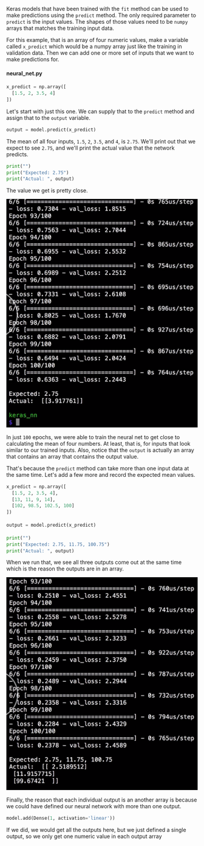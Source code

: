 Keras models that have been trained with the `fit` method can be used to make predictions using the `predict` method. The only required parameter to `predict` is the input values. The shapes of those values need to be `numpy` arrays that matches the training input data.

For this example, that is an array of four numeric values, make a variable called `x_predict` which would be a numpy array just like the training in validation data. Then we can add one or more set of inputs that we want to make predictions for.

#### neural_net.py

```python
x_predict = np.array([
  [1.5, 2, 3.5, 4]
])
```

Let's start with just this one. We can supply that to the `predict` method and assign that to the `output` variable. 

```python
output = model.predict(x_predict)
```

The mean of all four inputs, `1.5`, `2`, `3.5`, and `4`, is `2.75`. We'll print out that we expect to see `2.75`, and we'll print the actual value that the network predicts.

```python
print("")
print("Expected: 2.75")
print("Actual: ", output)
```

The value we get is pretty close. 

![First Run](../images/python-make-predictions-on-new-data-with-a-trained-keras-models-first.png)

In just `100` epochs, we were able to train the neural net to get close to calculating the mean of four numbers. At least, that is, for inputs that look similar to our trained inputs. Also, notice that the `output` is actually an array that contains an array that contains the output value.

That's because the `predict` method can take more than one input data at the same time. Let's add a few more and record the expected mean values. 

```python
x_predict = np.array([
  [1.5, 2, 3.5, 4],
  [13, 11, 9, 14],
  [102, 98.5, 102.5, 100]
])

output = model.predict(x_predict)

print("")
print("Expected: 2.75, 11.75, 100.75")
print("Actual: ", output)

```
When we run that, we see all three outputs come out at the same time which is the reason the outputs are in an array.

![2nd Run](../images/python-make-predictions-on-new-data-with-a-trained-keras-models-2nd-run.png)

Finally, the reason that each individual output is an another array is because we could have defined our neural network with more than one output. 

```python
model.add(Dense(1, activation='linear'))
```

If we did, we would get all the outputs here, but we just defined a single output, so we only get one numeric value in each output array